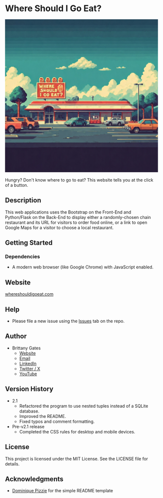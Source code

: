 # Where Should I Go Eat?

![A fast food restaurant on a sunny afternoon with vehicles parked in the parking lot attached to the restaurant. Above the restaurant is a sign with the phrase: Where Should I Go Eat](static/img/logo_gemini_generated.jpeg)

Hungry? Don't know where to go to eat? This website tells you at the click of a button.

## Description

This web applications uses the Bootstrap on the Front-End and Python/Flask on the Back-End to display either a
randomly-chosen chain restaurant and its URL for visitors to order food online, or a link to open Google Maps for a
visitor to choose a local restaurant.

## Getting Started

### Dependencies

* A modern web browser (like Google Chrome) with JavaScript enabled.

## Website

[whereshouldigoeat.com](https://www.whereshouldigoeat.com/)

## Help

* Please file a new issue using the [Issues](https://github.com/brittbot-bgates/Where-Should-I-Go-Eat/issues) tab on the
  repo.

## Author

* Brittany Gates
    * [Website](https://brittbot.com)
    * [Email](mailto:support@brittbot.com)
    * [LinkedIn](https://www.linkedin.com/in/brittanycgates/)
    * [Twitter / X](https://x.com/brittany__gates)
    * [YouTube](https://www.youtube.com/c/BrittanyGates)

## Version History

* 2.1
    * Refactored the program to use nested tuples instead of a SQLite database.
    * Improved the README.
    * Fixed typos and comment formatting.
* Pre-v2.1 release
    * Completed the CSS rules for desktop and mobile devices.

## License

This project is licensed under the MIT License. See the LICENSE file for details.

## Acknowledgments

* [Dominique Pizzie](https://gist.github.com/DomPizzie) for the simple README template